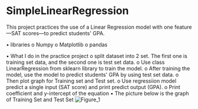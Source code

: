 # SimpleLinearRegression
This project practices the use of a Linear Regression model with one feature—SAT scores—to predict students' GPA.

•	libraries
  o	Numpy
  o	Matplotlib
  o	pandas

• What I do in the practice project
  o split dataset into 2 set. The first one is training set data, and the second one is test set data.
  o Use class LinearRegression from sklearn library to train the model.
  o After training the model, use the model to predict students' GPA by using test set data.
  o Then plot graph for Training set and Test set.
  o Use regressiion model predict a single input (SAT score) and print predict output (GPA).
  o Print coefficient and y-intercept of the equation
• The picture below is the graph of Training Set and Test Set
![Figure_1](https://github.com/SukprasarnRatt/SimpleLinearRegression/assets/74826344/3a593f41-1caa-4a6a-9b72-fd1aaefa404d)
